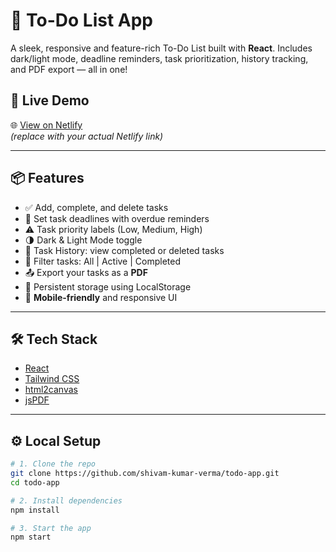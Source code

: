# 📝 To-Do List App

A sleek, responsive and feature-rich To-Do List built with **React**. Includes dark/light mode, deadline reminders, task prioritization, history tracking, and PDF export — all in one!

## 🚀 Live Demo

🌐 [View on Netlify](https://cvmtaskmanager.netlify.app)  
_(replace with your actual Netlify link)_

---

## 📦 Features

- ✅ Add, complete, and delete tasks
- 🎯 Set task deadlines with overdue reminders
- ⚠️ Task priority labels (Low, Medium, High)
- 🌗 Dark & Light Mode toggle
- 📂 Task History: view completed or deleted tasks
- 📅 Filter tasks: All | Active | Completed
- 📤 Export your tasks as a **PDF**
- 💾 Persistent storage using LocalStorage
- 📱 **Mobile-friendly** and responsive UI

---

## 🛠️ Tech Stack

- [React](https://reactjs.org/)
- [Tailwind CSS](https://tailwindcss.com/)
- [html2canvas](https://www.npmjs.com/package/html2canvas)
- [jsPDF](https://www.npmjs.com/package/jspdf)

---

## ⚙️ Local Setup

```bash
# 1. Clone the repo
git clone https://github.com/shivam-kumar-verma/todo-app.git
cd todo-app

# 2. Install dependencies
npm install

# 3. Start the app
npm start
